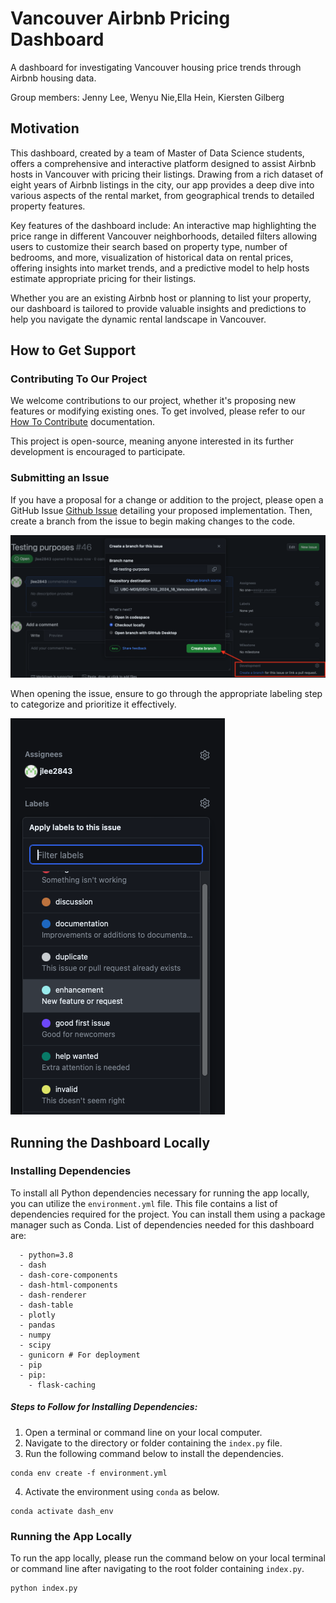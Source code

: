 # Vancouver Airbnb Pricing Dashboard
A dashboard for investigating Vancouver housing price trends through Airbnb housing data.

Group members: Jenny Lee, Wenyu Nie,Ella Hein, Kiersten Gilberg

## Motivation
This dashboard, created by a team of Master of Data Science students, offers a comprehensive and interactive platform designed to assist Airbnb hosts in Vancouver with pricing their listings. Drawing from a rich dataset of eight years of Airbnb listings in the city, our app provides a deep dive into various aspects of the rental market, from geographical trends to detailed property features.

Key features of the dashboard include: An interactive map highlighting the price range in different Vancouver neighborhoods, detailed filters allowing users to customize their search based on property type, number of bedrooms, and more, visualization of historical data on rental prices, offering insights into market trends, and a predictive model to help hosts estimate appropriate pricing for their listings.

Whether you are an existing Airbnb host or planning to list your property, our dashboard is tailored to provide valuable insights and predictions to help you navigate the dynamic rental landscape in Vancouver.

## How to Get Support
### Contributing To Our Project
We welcome contributions to our project, whether it's proposing new features or modifying existing ones. To get involved, please refer to our [How To Contribute](https://github.com/UBC-MDS/DSCI-532_2024_18_VancouverAirbnbPrices/blob/main/CONTRIBUTING.md) documentation.

This project is open-source, meaning anyone interested in its further development is encouraged to participate.

### Submitting an Issue
If you have a proposal for a change or addition to the project, please open a GitHub Issue [Github Issue](https://github.com/UBC-MDS/DSCI-532_2024_18_VancouverAirbnbPrices/issues) detailing your proposed implementation. Then, create a branch from the issue to begin making changes to the code.

![Example of a GitHub Issue Submission](img/open_issue.png)

When opening the issue, ensure to go through the appropriate labeling step to categorize and prioritize it effectively.

![Example of a GitHub Issue Label](img/label_issue.png)

## Running the Dashboard Locally
### Installing Dependencies
To install all Python dependencies necessary for running the app locally, you can utilize the `environment.yml` file. This file contains a list of dependencies required for the project. You can install them using a package manager such as Conda. List of dependencies needed for this dashboard are:

```
  - python=3.8
  - dash
  - dash-core-components
  - dash-html-components
  - dash-renderer
  - dash-table
  - plotly
  - pandas
  - numpy
  - scipy
  - gunicorn # For deployment
  - pip
  - pip:
    - flask-caching
```

##### Steps to Follow for Installing Dependencies:
1. Open a terminal or command line on your local computer.
2. Navigate to the directory or folder containing the `index.py` file.
3. Run the following command below to install the dependencies.
```
conda env create -f environment.yml
```
4. Activate the environment using `conda` as below.
```
conda activate dash_env
```

### Running the App Locally
To run the app locally, please run the command below on your local terminal or command line after navigating to the root folder containing `index.py`. 
```
python index.py
```